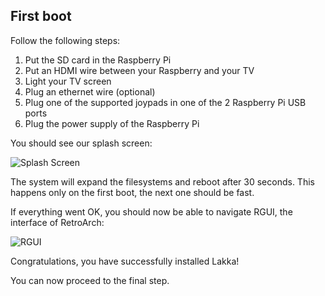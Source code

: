 ## First boot

Follow the following steps:

1.  Put the SD card in the Raspberry Pi
2.  Put an HDMI wire between your Raspberry and your TV
3.  Light your TV screen
4.  Plug an ethernet wire (optional)
5.  Plug one of the supported joypads in one of the 2 Raspberry Pi USB ports
6.  Plug the power supply of the Raspberry Pi

You should see our splash screen:

![Splash Screen](/images/splash.png)

The system will expand the filesystems and reboot after 30 seconds. This happens only on the first boot, the next one should be fast.

If everything went OK, you should now be able to navigate RGUI, the interface of RetroArch:

![RGUI](/images/rgui.png)

Congratulations, you have successfully installed Lakka!

You can now proceed to the final step.
